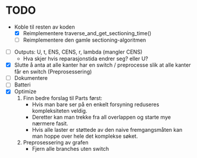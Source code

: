 # TODO

- Koble til resten av koden
    - [x] Reimplementere traverse_and_get_sectioning_time()
    - [ ] Reimplementere den gamle sectioning-algoritmen
- [ ] Outputs: U, t, ENS, CENS, r, lambda (mangler CENS)
    - Hva skjer hvis reparasjonstida endrer seg? eller U?
- [x] Slutte å anta at alle kanter har en switch / preprocesse slik at alle kanter får en switch (Preprosessering)
- [ ] Dokumentere
- [ ] Batteri
- [x] Optimize  
    1. Finn bedre forslag til Parts først:
        - Hvis man bare ser på en enkelt forsyning reduseres kompleksiteten veldig.
        - Deretter kan man trekke fra all overlappen og starte mye nærmere fasit.
        - Hvis alle laster er støttede av den naive fremgangsmåten kan man hoppe over hele det komplekse søket.
    2. Preprosessering av grafen 
        - Fjern alle branches uten switch

